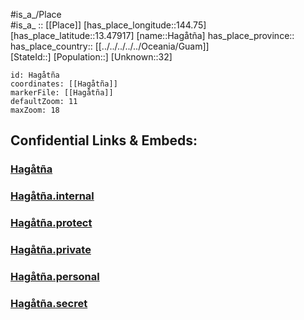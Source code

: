 ﻿---
location: [13.47917,144.75] 
mapzoom: [7,12] 
mapmarker: city 
type: City
tags:
- geo/City


SpocWebEntityId: 35990
isDeleted: false
confidential: public

---
#is_a_/Place  
#is_a_ :: [[Place]] 
[has_place_longitude::144.75] 
[has_place_latitude::13.47917] 
[name::Hagåtña] 
has_place_province::  
has_place_country:: [[../../../../../Oceania/Guam]]  
[StateId::] 
[Population::] 
[Unknown::32] 


```leaflet
id: Hagåtña
coordinates: [[Hagåtña]] 
markerFile: [[Hagåtña]] 
defaultZoom: 11 
maxZoom: 18
```


## Confidential Links & Embeds: 

### [Hagåtña](/_public/Earth/Continent/Australasia/Micronesia/Guam/Villages~Guam/Hagåtña.md) 

### [Hagåtña.internal](/_internal/Earth/Continent/Australasia/Micronesia/Guam/Villages~Guam/Hagåtña.internal.md) 

### [Hagåtña.protect](/_protect/Earth/Continent/Australasia/Micronesia/Guam/Villages~Guam/Hagåtña.protect.md) 

### [Hagåtña.private](/_private/Earth/Continent/Australasia/Micronesia/Guam/Villages~Guam/Hagåtña.private.md) 

### [Hagåtña.personal](/_personal/Earth/Continent/Australasia/Micronesia/Guam/Villages~Guam/Hagåtña.personal.md) 

### [Hagåtña.secret](/_secret/Earth/Continent/Australasia/Micronesia/Guam/Villages~Guam/Hagåtña.secret.md) 
